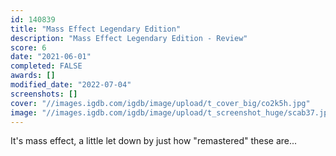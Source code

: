 ```yaml
---
id: 140839
title: "Mass Effect Legendary Edition"
description: "Mass Effect Legendary Edition - Review"
score: 6
date: "2021-06-01"
completed: FALSE
awards: []
modified_date: "2022-07-04"
screenshots: []
cover: "//images.igdb.com/igdb/image/upload/t_cover_big/co2k5h.jpg"
image: "//images.igdb.com/igdb/image/upload/t_screenshot_huge/scab37.jpg"
---
```

It's mass effect, a little let down by just how "remastered" these are...